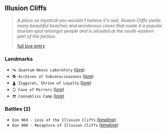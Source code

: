 ## Illusion Cliffs
> *A place so mystical you wouldn't believe it's real, Illusion Cliffs yields many beautiful beaches and wonderous caves that made it a popular tourism spot amongst people and is situated at the south-eastern part of the faction.*  
>  
> [full lore entry](<https://zeithalt.github.io//r/illusion_cliffs.html>)
### Landmarks
- `🛰 Quantum Nexus Laboratory` ([lore](<https://zeithalt.github.io//r/quantum_nexus_lab.html>))
- `📚 Archives of Subconsciousness` ([lore](<https://zeithalt.github.io//r/archives_of_subcon.html>))
- `🛕 Ziggurat, Shrine of Loyalty` ([lore](<https://zeithalt.github.io//r/ziggurat_shrine_of_loyalty.html>))
- `🪞 Cave of Mirrors` ([lore](<https://zeithalt.github.io//r/cave_of_mirrors.html>))
- `😎 Cannabliss Camp` ([lore](<https://zeithalt.github.io//r/cannabliss_camp.html>))
### Battles (2)
- `Eon 969 - Loss of the Illusion Cliffs` ([timeline](<https://zeithalt.github.io//t/#eon0969>))
- `Eon 988 - Recapture of Illusion Cliffs` ([timeline](<https://zeithalt.github.io//t/#eon0988>))
